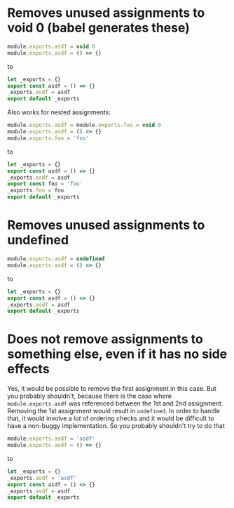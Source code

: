 # Removes unused assignments to void 0 (babel generates these)

```js
module.exports.asdf = void 0
module.exports.asdf = () => {}
```

to

```js
let _exports = {}
export const asdf = () => {}
_exports.asdf = asdf
export default _exports
```

Also works for nested assignments:

```js
module.exports.asdf = module.exports.foo = void 0
module.exports.asdf = () => {}
module.exports.foo = 'foo'
```

to

```js
let _exports = {}
export const asdf = () => {}
_exports.asdf = asdf
export const foo = 'foo'
_exports.foo = foo
export default _exports
```

# Removes unused assignments to undefined

```js
module.exports.asdf = undefined
module.exports.asdf = () => {}
```

to

```js
let _exports = {}
export const asdf = () => {}
_exports.asdf = asdf
export default _exports
```

# Does not remove assignments to something else, even if it has no side effects

Yes, it would be possible to remove the first assignment in this case. But you probably shouldn't, because there is the case where `module.exports.asdf` was referenced between the 1st and 2nd assignment. Removing the 1st assignment would result in `undefined`. In order to handle that, it would involve a _lot_ of ordering checks and it would be difficult to have a non-buggy implementation. So you probably shouldn't try to do that

```js
module.exports.asdf = 'asdf'
module.exports.asdf = () => {}
```

to

```js
let _exports = {}
_exports.asdf = 'asdf'
export const asdf = () => {}
_exports.asdf = asdf
export default _exports
```
